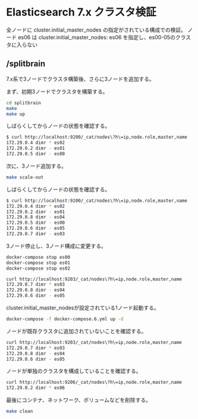 # Elasticsearch 7.x クラスタ検証
全ノードに cluster.initial_master_nodes の指定がされている構成での検証。
ノード es06 は cluster.initial_master_nodes: es06 を指定し、es00-05のクラスタに入らない

## /splitbrain
7.x系で3ノードでクラスタ構築後、さらに3ノードを追加する。

まず、初期3ノードでクラスタを構築する。

```sh
cd splitbrain
make
make up
```

しばらくしてからノードの状態を確認する。

```sh
$ curl http://localhost:9200/_cat/nodes\?h\=ip,node.role,master,name
172.29.0.4 dimr * es02
172.29.0.2 dimr - es01
172.29.0.5 dimr - es00
```

次に、3ノード追加する。

```sh
make scale-out
```

しばらくしてからノードの状態を確認する。

```sh
$ curl http://localhost:9200/_cat/nodes\?h\=ip,node.role,master,name
172.29.0.4 dimr * es02
172.29.0.2 dimr - es01
172.29.0.8 dimr - es04
172.29.0.5 dimr - es00
172.29.0.6 dimr - es05
172.29.0.7 dimr - es03
```

3ノード停止し、3ノード構成に変更する。

```sh
docker-compose stop es00
docker-compose stop es01
docker-compose stop es02
```

```sh
curl http://localhost:9203/_cat/nodes\?h\=ip,node.role,master,name
172.29.0.7 dimr * es03
172.29.0.8 dimr - es04
172.29.0.6 dimr - es05
```

cluster.initial_master_nodesが設定されている1ノード起動する。

```sh
docker-compose -f docker-compose.6.yml up -d
```

ノードが既存クラスタに追加されていないことを確認する。

```sh
curl http://localhost:9203/_cat/nodes\?h\=ip,node.role,master,name
172.29.0.7 dimr * es03
172.29.0.8 dimr - es04
172.29.0.6 dimr - es05
```

ノードが単独のクラスタを構成していることを確認する。

```sh
curl http://localhost:9206/_cat/nodes\?h\=ip,node.role,master,name
172.29.0.2 dimr * es06
```

最後にコンテナ、ネットワーク、ボリュームなどを削除する。

```sh
make clean
```
